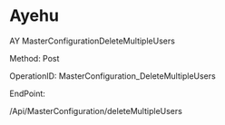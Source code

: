 #     Ayehu


AY MasterConfigurationDeleteMultipleUsers

Method: Post

OperationID: MasterConfiguration_DeleteMultipleUsers

EndPoint:

/Api/MasterConfiguration/deleteMultipleUsers
